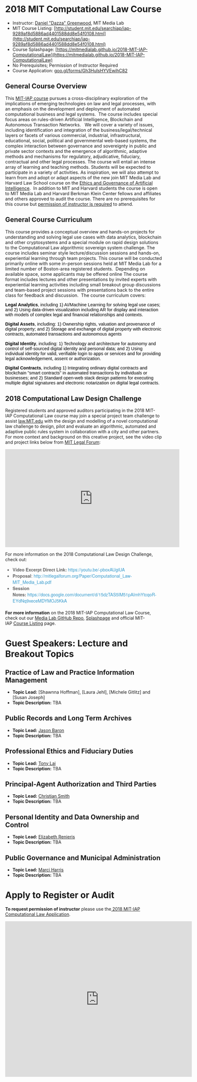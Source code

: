 # 2018 MIT Computational Law Course 

* Instructor: [Daniel "Dazza" Greenwood](http://law.mit.edu/dazza), MIT Media Lab
* MIT Course Listing: [http://student.mit.edu/searchiap/iap-9289af8d5886ad4401588dd8e54f0108.html](http://student.mit.edu/searchiap/iap-9289af8d5886ad4401588dd8e54f0108.html)
* Course Splashpage: [https://mitmedialab.github.io/2018-MIT-IAP-ComputationalLaw](https://mitmedialab.github.io/2018-MIT-IAP-ComputationalLaw)
* No Prerequisites; Permission of Instructor Required
* Course Application: [goo.gl/forms/Gh3HuIsHYVEwihC82](https://goo.gl/forms/Gh3HuIsHYVEwihC82)

## General Course Overview

<span style="font-size: 14.4px;">This <a href="http://student.mit.edu/searchiap/iap-9289af8d5886ad4401588dd8e54f0108.html">MIT-IAP course</a> pursues a cross-disciplinary exploration of the implications of emerging technologies on law and legal processes, with an emphasis on the development and deployment of automated computational business and legal systems.&nbsp; The course includes special focus areas on rules-driven Artificial Intelligence, Blockchain and Autonomous Transaction Networks.&nbsp; &nbsp;We will cover a variety of issues, including identification and integration of the business/legal/technical layers or facets of various commercial, industrial, infrastructural, educational, social, political and governmental web-based systems, the complex interaction between governance and sovereignty in public and private sector contexts and the emergence of algorithmic, adaptive methods and mechanisms for regulatory, adjudicative, fiduciary, contractual and other legal processes. The course will entail an intense array of learning and teaching methods. Students will be expected to participate in a variety of activities.&nbsp;</span><span style="font-size: 14.4px;">As inspiration, we will also attempt to learn from and adopt or adapt aspects of the new join MIT Media Lab and Harvard Law School course on the&nbsp;</span><a href="http://hls.harvard.edu/academics/curriculum/catalog/default.aspx?o=71157" style="font-size: 14.4px;">Ethics and Governance of Artificial Intelligence</a><span style="font-size: 14.4px;">.&nbsp;&nbsp;</span><span style="font-size: 14.4px;">In addition to MIT and Harvard students the course is open to MIT Media Lab and Harvard Berkman Klein Center fellows and affiliates and others approved to audit the course. There are no prerequisites for this course but <a href="https://goo.gl/forms/Gh3HuIsHYVEwihC82">permission of instructor is required</a> to attend.</span>

## General Course Curriculum

<span style="font-size: 14.4px;">This course provides a conceptual overview and hands-on projects for understanding and solving legal use cases with data analytics, blockchain and other cryptosystems and a special module on rapid design solutions to the Computational Law algorithmic sovereign system challenge. The course includes seminar style lecture/discussion sessions and hands-on, experiential learning through team projects. This course will be conducted primarily online with some in-person sessions held at MIT Media Lab for a limited number of Boston-area registered students.&nbsp; Depending on available space, some applicants may be offered online The course format includes lectures and other presentations by invited experts with experiential learning activities including small breakout group discussions and team-based project sessions with presentations back to the entire class for feedback and discussion.&nbsp;&nbsp;</span><span style="font-size: 14.4px;">The course curriculum covers:</span>

<p style="color: rgb(0, 0, 0); font-family: &quot;Lucida Grande&quot;, Tahoma, Arial, Verdana, sans-serif; font-size: 14.4px;"><strong>Legal Analytics</strong>,&nbsp;including 1) AI/Machine Learning for solving legal use cases; and 2) Using data-driven visualization including AR for display and interaction with models of complex legal and financial relationships and contexts.</p>

<p style="color: rgb(0, 0, 0); font-family: &quot;Lucida Grande&quot;, Tahoma, Arial, Verdana, sans-serif; font-size: 14.4px;"><strong>Digital Assets</strong>, including: 1) Ownership rights, valuation and provenance of digital property; and 2) Storage and exchange of digital property with electronic contracts, automated transactions and autonomous agents</p>

<p style="color: rgb(0, 0, 0); font-family: &quot;Lucida Grande&quot;, Tahoma, Arial, Verdana, sans-serif; font-size: 14.4px;"><strong>Digital Identity</strong>, including: 1) Technology and architecture for autonomy and control of self-sourced digital identity and personal data; and 2) Using individual identity for valid, verifiable login to apps or services and for providing legal acknowledgement, assent or authorization.</p>

<p style="color: rgb(0, 0, 0); font-family: &quot;Lucida Grande&quot;, Tahoma, Arial, Verdana, sans-serif; font-size: 14.4px;"><strong>Digital Contracts</strong>, including 1) Integrating ordinary digital contracts and blockchain &quot;smart contracts&quot; in automated transactions by individuals or businesses; and&nbsp;2) Standard open-web stack design patterns for executing multiple digital signatures and electronic notarization on digital legal contracts.</p>

## 2018 Computational Law Design Challenge


<p>Registered students and approved auditors participating in the 2018 MIT-IAP Computational Law course may join a special project team challenge to assist <a href="https://law.MIT.edu">law.MIT.edu</a> with the design and modelling of a novel computational law challenge to design, pilot and evaluate an algorithmic, automated and adaptive public rules system in collaboration with a city and other partners.&nbsp; For more context and background on this creative project, see the video clip and project links below from <a href="http://MITLegalForum.org">MIT Legal Forum</a>:</p>

<center><iframe allowfullscreen="" frameborder="0" height="315" src="https://www.youtube.com/embed/-pboxAUgiUA?rel=0" width="560"></iframe></center>

<p>For more information on the 2018 Computational Law Design Challenge, check out:</p>

<ul style="padding-right: 0px; margin: 0px 0px 20px; list-style-image: url(&quot;../images/bullet.png&quot;); color: rgb(102, 102, 102); font-family: &quot;Quattrocento Sans&quot;, &quot;Helvetica Neue&quot;, Helvetica, Arial, sans-serif; font-size: 14px;">
	<li><strong>Video Excerpt Direct Link:&nbsp;</strong><a href="https://youtu.be/-pboxAUgiUA" style="color: rgb(51, 153, 204); text-decoration-line: none;">https://youtu.be/-pboxAUgiUA</a></li>
	<li><strong>Proposal</strong>:&nbsp;<a href="http://mitlegalforum.org/Paper/Computational_Law-MIT_Media_Lab.pdf" style="color: rgb(51, 153, 204); text-decoration-line: none;">http://mitlegalforum.org/Paper/Computational_Law-MIT_Media_Lab.pdf</a></li>
	<li><strong>Session Notes:</strong>&nbsp;<a href="https://docs.google.com/document/d/15dzTAS5IM51pAImhYtcqoR-EYdNq9xeceMDYMOJ5KkA" style="color: rgb(51, 153, 204); text-decoration-line: none;">https://docs.google.com/document/d/15dzTAS5IM51pAImhYtcqoR-EYdNq9xeceMDYMOJ5KkA</a></li>
</ul>

<p><strong>For more information</strong>&nbsp;on the&nbsp;2018 MIT-IAP Computational Law Course, check out our&nbsp;<a href="https://github.com/mitmedialab/2018-MIT-IAP-ComputationalLaw/blob/master/docs/MIT-IAP-ComputationalLawCourse-Preview.pdf">Media Lab GitHub Repo</a>,&nbsp;<a href="http://law.mit.edu/learning">Splashpage</a>&nbsp;and official&nbsp;<span style="text-align: center;">MIT-IAP&nbsp;</span><a href="http://student.mit.edu/searchiap/iap-9289af8d5886ad4401588dd8e54f0108.html" style="text-align: center;">Course Listing</a>&nbsp;page.&nbsp;</p>

# Guest Speakers: Lecture and Breakout Topics

## Practice of Law and Practice Information Management
* **Topic Lead:** [Shawnna Hoffman], [Laura Jehl], [Michele Gitlitz] and [Susan Joseph]
* **Topic Description:** TBA

## Public Records and Long Term Archives
* **Topic Lead:** [Jason Baron](https://www.linkedin.com/in/jasonrbaron)
* **Topic Description:** TBA

## Professional Ethics and Fiduciary Duties
* **Topic Lead:** [Tony Lai](https://www.linkedin.com/in/tonyklai)
* **Topic Description:** TBA

## Principal-Agent Authorization and Third Parties
* **Topic Lead:** [Christian Smith](https://github.com/christiansmith)
* **Topic Description:** TBA

## Personal Identity and Data Ownership and Control
* **Topic Lead:** [Elizabeth Renieris](https://www.linkedin.com/in/elizabethrenieris/)
* **Topic Description:** TBA

## Public Governance and Municipal Administration
* **Topic Lead:** [Marci Harris](https://www.linkedin.com/in/marcidale)
* **Topic Description:** TBA


# Apply to Register or Audit

<p><strong>To request permission of instructor</strong>&nbsp;please use the<a href="https://goo.gl/forms/Gh3HuIsHYVEwihC82">&nbsp;2018 MIT-IAP Computational Law Application</a>.</p>

<p><iframe frameborder="0" height="500" marginheight="0" marginwidth="0" src="https://docs.google.com/forms/d/e/1FAIpQLScoSdW61SkbzBkX73CTZvbSLNYJ_yaSQE_afneU0Wo2VZj7Qg/viewform?embedded=true" width="600">Loading...</iframe></p>
